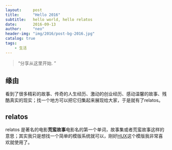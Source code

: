 ```yaml
---
layout:     post
title:      "Hello 2016"
subtitle:   hello world, hello relatos
date:       2016-09-13
author:     "neo"
header-img: "img/2016/post-bg-2016.jpg"
catalog: true
tags:
    - 生活
---
```


> “分享从这里开始. ”

## 缘由
看到了很多精彩的故事、传奇的人生经历、激动的创业经历、感动温馨的故事、残酷真实的现实；找一个地方可以把它归集起来展现给大家，于是就有了relatos。

## relatos 
relatos 是著名的电影<strong>荒蛮故事</strong>电影名的第一个单词，故事集或者荒蛮故事这样的意思；其实我只是想找一个简单的模版系统就可以，刚好[HUX](http://huangxuan.me/)这个模版我非常喜欢就使用了。


